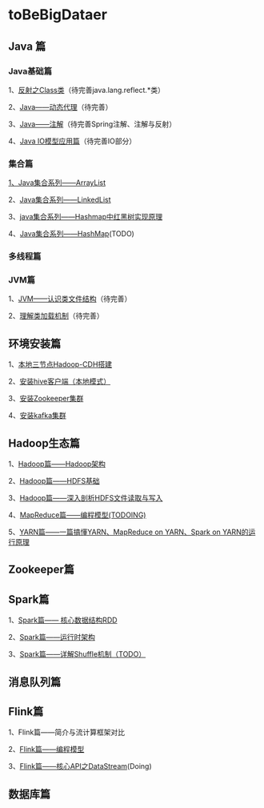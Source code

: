 # toBeBigDataer


## Java 篇

### Java基础篇

1、[反射之Class类](https://github.com/Rosscqu/toBeBigDataer/blob/master/1%E3%80%81Java%E7%AF%87/Java%20%E8%AF%AD%E8%A8%80%E5%9F%BA%E7%A1%80/Java%20%E5%8F%8D%E5%B0%84%E4%B9%8BClass%E7%B1%BB.md)（待完善java.lang.reflect.*类）

2、[Java——动态代理](https://github.com/Rosscqu/toBeBigDataer/blob/master/1%E3%80%81Java%E7%AF%87/Java%20%E8%AF%AD%E8%A8%80%E5%9F%BA%E7%A1%80/Java%E2%80%94%E2%80%94%E5%8A%A8%E6%80%81%E4%BB%A3%E7%90%86.md)（待完善）

3、[Java——注解](https://github.com/Rosscqu/toBeBigDataer/blob/master/1%E3%80%81Java%E7%AF%87/Java%20%E8%AF%AD%E8%A8%80%E5%9F%BA%E7%A1%80/Java%E2%80%94%E2%80%94%E6%B3%A8%E8%A7%A3.md)（待完善Spring注解、注解与反射）

4、[Java IO模型应用篇](https://github.com/Rosscqu/toBeBigDataer/blob/master/1%E3%80%81Java%E7%AF%87/Java%20%E8%AF%AD%E8%A8%80%E5%9F%BA%E7%A1%80/Java%E2%80%94%E2%80%94%E6%B7%B1%E5%85%A5%E7%90%86%E8%A7%A3IO%E5%BA%95%E5%B1%82%E5%8E%9F%E7%90%86.md)（待完善IO部分）

### 集合篇

[1、Java集合系列——ArrayList](https://github.com/Rosscqu/toBeBigDataer/blob/master/1%E3%80%81Java%E7%AF%87/Java%20%E8%AF%AD%E8%A8%80%E5%9F%BA%E7%A1%80/Java%E9%9B%86%E5%90%88%E7%B3%BB%E5%88%97%E2%80%94%E2%80%94ArrayList.md)

2、[Java集合系列——LinkedList](https://github.com/Rosscqu/toBeBigDataer/blob/master/1%E3%80%81Java%E7%AF%87/Java%20%E8%AF%AD%E8%A8%80%E5%9F%BA%E7%A1%80/Java%E9%9B%86%E5%90%88%E7%B3%BB%E5%88%97%E2%80%94%E2%80%94LinkedList.md)

3、[java集合系列——Hashmap中红黑树实现原理](https://github.com/Rosscqu/toBeBigDataer/blob/master/1%E3%80%81Java%E7%AF%87/Java%20%E8%AF%AD%E8%A8%80%E5%9F%BA%E7%A1%80/%E7%BA%A2%E9%BB%91%E6%A0%91%E7%9A%84%E5%AE%9E%E7%8E%B0%E2%80%94%E2%80%94%E5%9F%BA%E4%BA%8EJDK1.8%20HashMap.md)

4、[Java集合系列——HashMap](https://github.com/Rosscqu/toBeBigDataer/blob/master/1%E3%80%81Java%E7%AF%87/Java%20%E8%AF%AD%E8%A8%80%E5%9F%BA%E7%A1%80/Java%E9%9B%86%E5%90%88%E7%B3%BB%E5%88%97%E2%80%94%E2%80%94HashMap.md)(TODO)

### 多线程篇



### JVM篇

1、[JVM——认识类文件结构](https://github.com/Rosscqu/toBeBigDataer/blob/master/1%E3%80%81Java%E7%AF%87/JVM%E7%B3%BB%E5%88%97/%E7%B1%BB%E6%96%87%E4%BB%B6%E7%BB%93%E6%9E%84.md)（待完善）

2、[理解类加载机制](https://github.com/Rosscqu/toBeBigDataer/blob/master/1%E3%80%81Java%E7%AF%87/JVM%E7%B3%BB%E5%88%97/%E7%90%86%E8%A7%A3JVM%E2%80%94%E2%80%94%E8%99%9A%E6%8B%9F%E6%9C%BA%E7%B1%BB%E5%8A%A0%E8%BD%BD%E6%9C%BA%E5%88%B6.md)（待完善）

## 环境安装篇

1、[本地三节点Hadoop-CDH搭建](https://github.com/Rosscqu/toBeBigDataer/blob/master/2%E3%80%81%E7%8E%AF%E5%A2%83%E6%90%AD%E5%BB%BA%E7%AF%87/Linux%E7%8E%AF%E5%A2%83%E5%87%86%E5%A4%87.md)

2、[安装hive客户端（本地模式）](https://github.com/Rosscqu/toBeBigDataer/blob/master/2%E3%80%81%E7%8E%AF%E5%A2%83%E6%90%AD%E5%BB%BA%E7%AF%87/Hive%E5%AE%89%E8%A3%85%E6%95%99%E7%A8%8B%EF%BC%88centos%E7%89%88%EF%BC%89.md)

3、[安装Zookeeper集群](https://github.com/Rosscqu/toBeBigDataer/blob/master/2%E3%80%81%E7%8E%AF%E5%A2%83%E6%90%AD%E5%BB%BA%E7%AF%87/zookeeper-3.4.5-cdh5.14.2%E5%AE%89%E8%A3%85%E9%83%A8%E7%BD%B2.md)

4、[安装kafka集群](https://github.com/Rosscqu/toBeBigDataer/blob/master/2%E3%80%81%E7%8E%AF%E5%A2%83%E6%90%AD%E5%BB%BA%E7%AF%87/Kafka%E5%AE%89%E8%A3%85%E9%83%A8%E7%BD%B2%EF%BC%88centos%E7%89%88%E6%9C%AC%EF%BC%89.md)

## Hadoop生态篇

1、[Hadoop篇——Hadoop架构](https://github.com/Rosscqu/toBeBigDataer/blob/master/3%E3%80%81Hadoop%E7%AF%87/Hadoop%E7%AF%87%E2%80%94%E2%80%94Hadoop%E6%9E%B6%E6%9E%84.md)

2、[Hadoop篇——HDFS基础](https://github.com/Rosscqu/toBeBigDataer/blob/master/3%E3%80%81Hadoop%E7%AF%87/Hadoop%E7%AF%87%E2%80%94%E2%80%94HDFS%E5%9F%BA%E7%A1%80.md)

3、[Hadoop篇——深入剖析HDFS文件读取与写入](https://github.com/Rosscqu/toBeBigDataer/blob/master/3%E3%80%81Hadoop%E7%AF%87/Hadoop%E7%AF%87%E2%80%94%E2%80%94%E6%B7%B1%E5%85%A5%E5%89%96%E6%9E%90HDFS%E6%96%87%E4%BB%B6%E8%AF%BB%E5%8F%96%E4%B8%8E%E5%86%99%E5%85%A5.md)

4、[MapReduce篇——编程模型(TODOING)](https://github.com/Rosscqu/toBeBigDataer/blob/master/3%E3%80%81Hadoop%E7%AF%87/MapReduce%E7%AF%87%E2%80%94%E2%80%94MapReduce%E7%BC%96%E7%A8%8B%E6%A8%A1%E5%9E%8B.md)

5、[YARN篇——一篇搞懂YARN、MapReduce on YARN、Spark on YARN的运行原理](https://github.com/Rosscqu/toBeBigDataer/blob/master/3%E3%80%81Hadoop%E7%AF%87/YARN%E7%AF%87%E2%80%94%E2%80%94%E4%B8%80%E6%96%87%E7%9C%8B%E6%87%82YARN%E3%80%81MapReduce%20on%20YARN%E3%80%81Spark%20on%20YARN%E7%9A%84%E8%BF%90%E8%A1%8C%E5%8E%9F%E7%90%86.md)

## Zookeeper篇



## Spark篇

1、[Spark篇—— 核心数据结构RDD](https://github.com/Rosscqu/toBeBigDataer/blob/master/5%E3%80%81Spark%E7%AF%87/Spark%E7%AF%87%E2%80%94%E2%80%94%E6%A0%B8%E5%BF%83%E6%95%B0%E6%8D%AE%E7%BB%93%E6%9E%84RDD.md)

2、[Spark篇——运行时架构](https://github.com/Rosscqu/toBeBigDataer/blob/master/5%E3%80%81Spark%E7%AF%87/Spark%E7%AF%87%E2%80%94%E2%80%94%E8%BF%90%E8%A1%8C%E6%97%B6%E6%9E%B6%E6%9E%84.md)

3、[Spark篇——详解Shuffle机制（TODO）](https://github.com/Rosscqu/toBeBigDataer/blob/master/5%E3%80%81Spark%E7%AF%87/Spark%E7%AF%87%E2%80%94%E2%80%94%E6%B7%B1%E5%85%A5%E7%90%86%E8%A7%A3Spark%E7%9A%84Shuffle%E6%9C%BA%E5%88%B6.md)



## 消息队列篇





## Flink篇

1、Flink篇——简介与流计算框架对比

2、[Flink篇——编程模型](https://github.com/Rosscqu/toBeBigDataer/blob/master/7%E3%80%81Flink%E7%AF%87/Flink%E7%AF%87%E2%80%94%E2%80%94Flink%E7%BC%96%E7%A8%8B%E6%A8%A1%E5%9E%8B.md)

3、[Flink篇——核心API之DataStream](https://github.com/Rosscqu/toBeBigDataer/blob/master/7%E3%80%81Flink%E7%AF%87/Flink%E7%AF%87%E2%80%94%E2%80%94Flink%E6%A0%B8%E5%BF%83API%20DataStream.md)(Doing)



## 数据库篇

